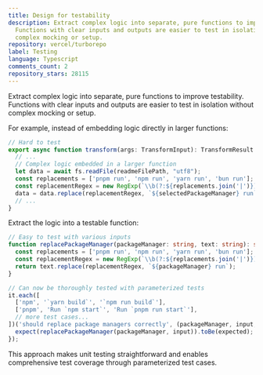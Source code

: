 ```yaml
---
title: Design for testability
description: Extract complex logic into separate, pure functions to improve testability.
  Functions with clear inputs and outputs are easier to test in isolation without
  complex mocking or setup.
repository: vercel/turborepo
label: Testing
language: Typescript
comments_count: 2
repository_stars: 28115
---
```


Extract complex logic into separate, pure functions to improve testability. Functions with clear inputs and outputs are easier to test in isolation without complex mocking or setup.

For example, instead of embedding logic directly in larger functions:

```typescript
// Hard to test
export async function transform(args: TransformInput): TransformResult {
  // ...
  // Complex logic embedded in a larger function
  let data = await fs.readFile(readmeFilePath, "utf8");
  const replacements = ['pnpm run', 'npm run', 'yarn run', 'bun run'];
  const replacementRegex = new RegExp(`\\b(?:${replacements.join('|')})\\b`, 'g');
  data = data.replace(replacementRegex, `${selectedPackageManager} run`);
  // ...
}
```

Extract the logic into a testable function:

```typescript
// Easy to test with various inputs
function replacePackageManager(packageManager: string, text: string): string {
  const replacements = ['pnpm run', 'npm run', 'yarn run', 'bun run'];
  const replacementRegex = new RegExp(`\\b(?:${replacements.join('|')})\\b`, 'g');
  return text.replace(replacementRegex, `${packageManager} run`);
}

// Can now be thoroughly tested with parameterized tests
it.each([
  ['npm', '`yarn build`', '`npm run build`'],
  ['pnpm', 'Run `npm start`', 'Run `pnpm run start`'],
  // more test cases...
])('should replace package managers correctly', (packageManager, input, expected) => {
  expect(replacePackageManager(packageManager, input)).toBe(expected);
});
```

This approach makes unit testing straightforward and enables comprehensive test coverage through parameterized test cases.